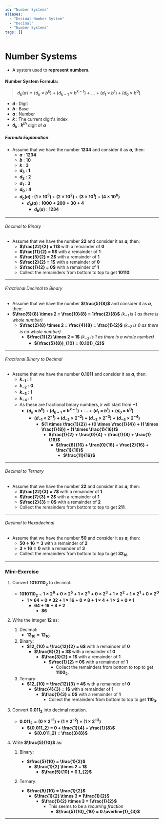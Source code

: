 ```yaml
---
id: "Number Systems"
aliases:
  - "Decimal Number System"
  - "Decimal"
  - "Number Systems"
tags: []
---
```

# Number Systems
+ A system used to **represent numbers**.

#### Number System Formula:
> **$d_b(a) = (d_k\times b^k) + (d_{k-1}\times b^{k-1}) + \dots + (d_1\times b^1) + (d_0\times b^0)$**
+ **$d$** : Digit
+ **$b$** : Base
+ **$a$** : Number
+ **$k$** : The current digit's index
+ **$d_k$** : **$k^{th}$** digit of **$a$**

##### Formula Explanation
+ Assume that we have the number **$1234$** and consider it as **$a$**, then:
    + **$a$** : **$1234$**
    + **$b$** : **$10$**
    + **$k$** : **$3$**
    + **$d_3$** : **$1$**
    + **$d_2$** : **$2$**
    + **$d_1$** : **$3$**
    + **$d_0$** : **$4$**
    + **$d_b(a)$** : **($1\times 10^3) + (2\times 10^2) + (3\times 10^1) + (4\times 10^0)$**
        + **$d_b(a)$** : **$1000 + 200 + 30 + 4$**
            + **$d_b(a)$** : **$1234$**

---
###### Decimal to Binary
+ Assume that we have the number **$22$** and consider it as **$a$**, then:
    + **$\frac{22}{2} = 11$** with a remainder of **$0$**
    + **$\frac{11}{2} = 5$** with a remainder of **$1$**
    + **$\frac{5}{2} = 2$** with a remainder of **$1$**
    + **$\frac{2}{2} = 1$** with a remainder of **$0$**
    + **$\frac{1}{2} = 0$** with a remainder of **$1$**
    + Collect the remainders from bottom to top to get **$10110$**.

---
###### Fractional Decimal to Binary
+ Assume that we have the number **$\frac{5}{8}$** and consider it as **$a$**, then:
+ **$\frac{5}{8} \times 2 = \frac{10}{8} = 1\frac{2}{8}$** *($k_{-1}$ is $1$ as there is whole number)*
    + **$\frac{2}{8} \times 2 = \frac{4}{8} = \frac{1}{2}$** *($k_{-2}$ is $0$ as there is no whole number)*
        + **$\frac{1}{2} \times 2 = 1$** *($k_{-3}$ is $1$ as there is a whole number)*
            + **$(\frac{5}{8})_{10} = (0.101)_{2}$**

---
###### Fractional Binary to Decimal
+ Assume that we have the number **$0.1011$** and consider it as **$a$**, then:
    + **$k_{-1}$** : **$1$**
    + **$k_{-2}$** : **$0$**
    + **$k_{-3}$** : **$1$**
    + **$k_{-4}$** : **$1$**
    + As these are fractional binary numbers, $k$ will start from **$-1$**.
        + **$(d_k\times b^k) + (d_{k-1}\times b^{k-1}) + \dots + (d_1\times b^1) + (d_0\times b^0)$**
            + **$(d_{-1}\times 2^{-1}) + (d_{-2}\times 2^{-2}) + (d_{-3}\times 2^{-3}) + (d_{-4}\times 2^{-4})$**
                + **$(1 \times \frac{1}{2}) + (0 \times \frac{1}{4}) + (1 \times \frac{1}{8}) + (1 \times \frac{1}{16})$**
                    + **$\frac{1}{2} + \frac{0}{4} + \frac{1}{8} + \frac{1}{16}$**
                        + **$\frac{8}{16} + \frac{0}{16} + \frac{2}{16} + \frac{1}{16}$**
                            + **$\frac{11}{16}$**
---

###### Decimal to Ternary
+ Assume that we have the number **$22$** and consider it as **$a$**, then:
    + **$\frac{22}{3} = 7$** with a remainder of **$1$**
    + **$\frac{7}{3} = 2$** with a remainder of **$1$**
    + **$\frac{2}{3} = 0$** with a remainder of **$2$**
    + Collect the remainders from bottom to top to get **$211$**.
---

###### Decimal to Hexadecimal
+ Assume that we have the number **$50$** and consider it as **$a$**, then:
    + **$50 \div 16 = 3$** with a remainder of **$2$**
    + **$3 \div 16 = 0$** with a remainder of **$3$**
    + Collect the remainders from bottom to top to get **$32_{16}$**
---

### Mini-Exercise
1. Convert **$1010110_2$** to decimal.
    + **$1010110_2$** = **$1 \times 2^6 + 0 \times 2^5 + 1 \times 2^4 + 0 \times 2^3 + 1 \times 2^2 + 1 \times 2^1 + 0 \times 2^0$**
        + **$1 \times 64 + 0 \times 32 + 1 \times 16 + 0 \times 8 + 1 \times 4 + 1 \times 2 + 0 \times 1$**
            + **$64 + 16 + 4 + 2$**
                + **$86$**

2. Write the integer **$12$** as:
    1. Decimal:
        + **$12_{10} = 12_{10}$**
    2. Binary:
        + **$12_{10} = \frac{12}{2} = 6$** with a remainder of **$0$**
            + **$\frac{6}{2} = 3$** with a remainder of **$0$**
                + **$\frac{3}{2} = 1$** with a remainder of **$1$**
                    + **$\frac{1}{2} = 0$** with a remainder of **$1$**
                        + Collect the remainders from bottom to top to get **$1100_{2}$**.
    3. Ternary:
        + **$12_{10} = \frac{12}{3} = 4$** with a remainder of **$0$**
            + **$\frac{4}{3} = 1$** with a remainder of **$1$**
                + **$\frac{1}{3} = 0$** with a remainder of **$1$**
                    + Collect the remainders from bottom to top to get **$110_{3}$**.

3. Convert **${0.011_2}$** into decimal notation.
    + **${0.011_2} = (0 \times 2^{-1}) + (1 \times 2^{-2}) + (1 \times 2^{-3})$**
        + **${0.011_2} = 0 + \frac{1}{4} + \frac{1}{8}$**
            + **${0.011_2} = \frac{3}{8}$**

4. Write **$\frac{5}{10}$** as:
    1. Binary:
        + **$\frac{5}{10} = \frac{1}{2}$**
            + **$\frac{1}{2} \times 2 = 1$**
                + **$\frac{5}{10} = 0.1_{2}$**

    2. Ternary:
        + **$\frac{5}{10} = \frac{1}{2}$**
            + **$\frac{1}{2} \times 3 = 1\frac{1}{2}$**
                + **$\frac{1}{2} \times 3 = 1\frac{1}{2}$**
                    + This seems to be a *recurring fraction*
                        + **$\frac{5}{10}_{10} = 0.\overline{1}_{3}$**
---
